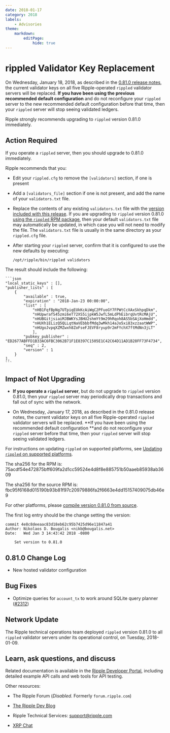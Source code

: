 ```yaml
---
date: 2018-01-17
category: 2018
labels:
    - Advisories
theme:
    markdown:
        editPage:
            hide: true
---
```

# rippled Validator Key Replacement

On Wednesday, January 18, 2018, as described in the [0.81.0 release notes](https://github.com/ripple/rippled/blob/develop/RELEASENOTES.md), the current validator keys on all five Ripple-operated `rippled` validator servers will be replaced. **If you have been using the previous recommended default configuration** and do not reconfigure your `rippled` server to the new recommended default configuration before that time, then your `rippled` server will stop seeing validated ledgers.

Ripple strongly recommends upgrading to `rippled` version 0.81.0 immediately.

## Action Required

If you operate a `rippled` server, then you should upgrade to 0.81.0 immediately.

Ripple recommends that you:

* Edit your `rippled.cfg` to remove the `[validators]` section, if one is present

* Add a `[validators_file]` section if one is not present, and add the name of your `validators.txt` file.

* Replace the contents of any existing `validators.txt` file with the [version included with this release](https://github.com/ripple/rippled/blob/4e8c8deeaac83d18eb62c95b7425d96e11847a41/doc/validators-example.txt#L51-L55). If you are upgrading to `rippled` version 0.81.0 [using the `rippled` RPM package](https://ripple.com/build/rippled-setup/#updating-rippled), then your default  `validators.txt` file may automatically be updated, in which case you will not need to modify the file. The `validators.txt` file is usually in the same directory as your `rippled.cfg` file.

* After starting your `rippled` server, confirm that it is configured to use the new defaults by executing:

    ```sh
    /opt/ripple/bin/rippled validators
    ```

The result should include the following:

    ```json
    "local_static_keys" : [],
    "publisher_lists" : [
        {
            "available" : true,
            "expiration" : "2018-Jan-23 00:00:00",
            "list" : [
                "nHB1FqfBpNg7UTpiqEUkKcAiWqC2PFuoGY7FPWtCcXAxSkhpqDkm",
                "nHUpwrafS45zmi6eT72XS5ijpkW5JwfL5mLdPhEibrqUvtRcMAjU",
                "nHUBGitjsiaiMJBWKYsJBHU2shmYt9m29hRqoh8AS5bSAjXoHmdd",
                "nHUXh1ELizQ5QLLqtNaVEbbbfMdq3wMkh14aJo5xi83xzzaatWWP",
                "nHUgoJvpqXZMZwxh8ZoFseFJEVF8ryup9r2mFYchX7ftMdNn3jLT"
                ],
            "pubkey_publisher" : "ED2677ABFFD1B33AC6FBC3062B71F1E8397C1505E1C42C64D11AD1B28FF73F4734",
            "seq" : 2,
            "version" : 1
        }
    ],
    ```

## Impact of Not Upgrading

* **If you operate a `rippled` server**, but do not upgrade to `rippled` version 0.81.0, then your `rippled` server may periodically drop transactions and fall out of sync with the network.

* On Wednesday, January 17, 2018, as described in the 0.81.0 release notes, the current validator keys on all five Ripple-operated `rippled` validator servers will be replaced. **If you have been using the recommended default configuration **and do not reconfigure your `rippled` server before that time, then your `rippled` server will stop seeing validated ledgers.

For instructions on updating `rippled` on supported platforms, see [Updating `rippled` on supported platforms](https://ripple.com/build/rippled-setup/#updating-rippled).

The sha256 for the RPM is: 75acdf54e472875bff609fa2d1cc59524e4d8f8e885751b50aaeb85938ab3609

The sha256 for the source RPM is: fbc95f6168d015190b93b81f97c20979886fa2f6663e4dd15157409075db46e9

For other platforms, please [compile version 0.81.0 from source](https://github.com/ripple/rippled/tree/master/Builds).

The first log entry should be the change setting the version:


```text
commit 4e8c8deeaac83d18eb62c95b7425d96e11847a41
Author: Nikolaos D. Bougalis <nikb@bougalis.net>
Date:   Wed Jan 3 14:43:42 2018 -0800

    Set version to 0.81.0
```

## 0.81.0 Change Log

* New hosted validator configuration

## Bug Fixes

* Optimize queries for `account_tx` to work around SQLite query planner ([#2312](https://github.com/ripple/rippled/pull/2312))

## Network Update

The Ripple technical operations team deployed `rippled` version 0.81.0 to all `rippled` validator servers under its operational control, on Tuesday, 2018-01-09.

## Learn, ask questions, and discuss

Related documentation is available in the [Ripple Developer Portal](https://ripple.com/build/), including detailed example API calls and web tools for API testing.

Other resources:

* The Ripple Forum (_Disabled._ Formerly `forum.ripple.com`)

* [The Ripple Dev Blog](https://developers.ripple.com/blog/)

* Ripple Technical Services: <support@ripple.com>

* [XRP Chat](http://www.xrpchat.com/)
